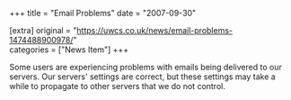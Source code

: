 +++
title = "Email Problems"
date = "2007-09-30"

[extra]
original = "https://uwcs.co.uk/news/email-problems-1474488900978/"    
categories = ["News Item"]
+++

Some users are experiencing problems with emails being delivered to our servers. Our servers' settings are correct, but these settings may take a while to propagate to other servers that we do not control.


